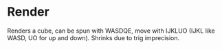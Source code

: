 # Render
Renders a cube, can be spun with WASDQE, move with IJKLUO (IJKL like WASD, UO for up and down). Shrinks due to trig imprecision.